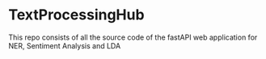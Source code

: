 # TextProcessingHub
This repo consists of all the source code of the fastAPI web application for NER, Sentiment Analysis and LDA
